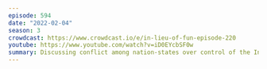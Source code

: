 ```yaml
---
episode: 594
date: "2022-02-04"
season: 3
crowdcast: https://www.crowdcast.io/e/in-lieu-of-fun-episode-220
youtube: https://www.youtube.com/watch?v=iD0EYcbSF0w
summary: Discussing conflict among nation-states over control of the Internet
---
```

